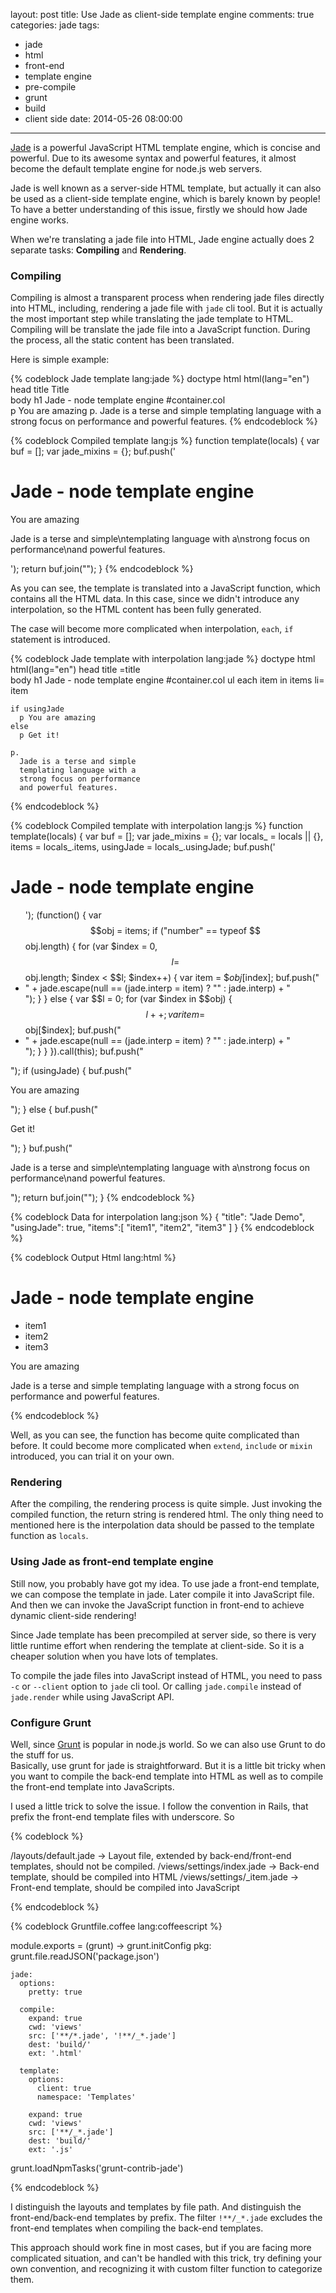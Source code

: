 layout: post
title: Use Jade as client-side template engine
comments: true
categories: jade
tags:
  - jade
  - html
  - front-end
  - template engine
  - pre-compile
  - grunt
  - build
  - client side
date: 2014-05-26 08:00:00
---
[Jade](http://jade-lang.com/) is a powerful JavaScript HTML template engine, which is concise and powerful. Due to its awesome syntax and powerful features, it almost become the default template engine for node.js web servers.

Jade is well known as a server-side HTML template, but actually it can also be used as a client-side template engine, which is barely known by people! To have a better understanding of this issue, firstly we should how Jade engine works.

When we're translating a jade file into HTML, Jade engine actually does 2 separate tasks: **Compiling** and **Rendering**.

### Compiling

Compiling is almost a transparent process when rendering jade files directly into HTML, including, rendering a jade file with `jade` cli tool. But it is actually the most important step while translating the jade template to HTML.
Compiling will be translate the jade file into a JavaScript function. During the process, all the static content has been translated.

Here is simple example:

{% codeblock Jade template lang:jade %}
doctype html
html(lang="en")
  head
    title Title  
  body
    h1 Jade - node template engine
    #container.col      
      p You are amazing
      p.
        Jade is a terse and simple
        templating language with a
        strong focus on performance
        and powerful features.
{% endcodeblock %}

{% codeblock Compiled template lang:js %}
function template(locals) {
    var buf = [];
    var jade_mixins = {};
    buf.push('<!DOCTYPE html><html lang="en"><head><title>Title  </title></head><body><h1>Jade - node template engine</h1><div id="container" class="col">     <p>You are amazing</p><p>Jade is a terse and simple\ntemplating language with a\nstrong focus on performance\nand powerful features.</p></div></body></html>');
    return buf.join("");
}
{% endcodeblock %}

As you can see, the template is translated into a JavaScript function, which contains all the HTML data. In this case, since we didn't introduce any interpolation, so the HTML content has been fully generated.

The case will become more complicated when interpolation, `each`, `if` statement is introduced. 

{% codeblock Jade template with interpolation lang:jade %}
doctype html
html(lang="en")
  head
    title =title  
  body
    h1 Jade - node template engine
    #container.col
    ul
      each item in items
        li= item
        
    if usingJade
      p You are amazing
    else
      p Get it!
    
    p.
      Jade is a terse and simple
      templating language with a
      strong focus on performance
      and powerful features.
{% endcodeblock %}

{% codeblock Compiled template with interpolation lang:js %}
function template(locals) {
    var buf = [];
    var jade_mixins = {};
    var locals_ = locals || {}, items = locals_.items, usingJade = locals_.usingJade;
    buf.push('<!DOCTYPE html><html lang="en"><head><title>=title  </title></head><body><h1>Jade - node template engine</h1><div id="container" class="col"></div><ul>');
    (function() {
        var $$obj = items;
        if ("number" == typeof $$obj.length) {
            for (var $index = 0, $$l = $$obj.length; $index < $$l; $index++) {
                var item = $$obj[$index];
                buf.push("<li>" + jade.escape(null == (jade.interp = item) ? "" : jade.interp) + "</li>");
            }
        } else {
            var $$l = 0;
            for (var $index in $$obj) {
                $$l++;
                var item = $$obj[$index];
                buf.push("<li>" + jade.escape(null == (jade.interp = item) ? "" : jade.interp) + "</li>");
            }
        }
    }).call(this);
    buf.push("</ul>");
    if (usingJade) {
        buf.push("<p>You are amazing</p>");
    } else {
        buf.push("<p>Get it!</p>");
    }
    buf.push("<p>Jade is a terse and simple\ntemplating language with a\nstrong focus on performance\nand powerful features.</p></body></html>");
    return buf.join("");
}
{% endcodeblock %}

{% codeblock Data for interpolation lang:json %}
{
  "title": "Jade Demo",
  "usingJade": true,
  "items":[
    "item1",
    "item2",
    "item3"
  ]
}
{% endcodeblock %}

{% codeblock Output Html lang:html %}
<!DOCTYPE html>
<html lang="en">
  <head>
    <title>=title  </title>
  </head>
  <body>
    <h1>Jade - node template engine</h1>
    <div id="container" class="col"></div>
    <ul>
      <li>item1</li>
      <li>item2</li>
      <li>item3</li>
    </ul>
    <p>You are amazing</p>
    <p>
      Jade is a terse and simple
      templating language with a
      strong focus on performance
      and powerful features.
    </p>
  </body>
</html>
{% endcodeblock %}

Well, as you can see, the function has become quite complicated than before. It could become more complicated when `extend`, `include` or `mixin` introduced, you can trial it on your own.

### Rendering

After the compiling, the rendering process is quite simple. Just invoking the compiled function, the return string is rendered html. The only thing need to mentioned here is the interpolation data should be passed to the template function as `locals`.

### Using Jade as front-end template engine

Still now, you probably have got my idea. To use jade a front-end template, we can compose the template in jade. Later compile it into JavaScript file. And then we can invoke the JavaScript function in front-end to achieve dynamic client-side rendering!

Since Jade template has been precompiled at server side, so there is very little runtime effort when rendering the template at client-side. So it is a cheaper solution when you have lots of templates.

To compile the jade files into JavaScript instead of HTML, you need to pass `-c` or `--client` option to `jade` cli tool. Or calling `jade.compile` instead of `jade.render` while using JavaScript API.

### Configure Grunt

Well, since [Grunt](http://gruntjs.com/) is popular in node.js world. So we can also use Grunt to do the stuff for us.  
Basically, use grunt for jade is straightforward. But it is a little bit tricky when you want to compile the back-end template into HTML as well as to compile the front-end template into JavaScripts.

I used a little trick to solve the issue. I follow the convention in Rails, that prefix the front-end template files with underscore.
So

{% codeblock %}

/layouts/default.jade       -> Layout file, extended by back-end/front-end templates, should not be compiled.
/views/settings/index.jade  -> Back-end template, should be compiled into HTML
/views/settings/_item.jade  -> Front-end template, should be compiled into JavaScript

{% endcodeblock %}

{% codeblock Gruntfile.coffee lang:coffeescript %}

module.exports = (grunt) ->
  grunt.initConfig
    pkg: grunt.file.readJSON('package.json')
    
    jade:
      options:
        pretty: true

      compile:
        expand: true
        cwd: 'views'
        src: ['**/*.jade', '!**/_*.jade']
        dest: 'build/'
        ext: '.html'

      template:
        options:
          client: true
          namespace: 'Templates'

        expand: true
        cwd: 'views'
        src: ['**/_*.jade']
        dest: 'build/'
        ext: '.js'
    
  grunt.loadNpmTasks('grunt-contrib-jade')  

{% endcodeblock %}

I distinguish the layouts and templates by file path. And distinguish the front-end/back-end templates by prefix. The filter `!**/_*.jade` excludes the front-end templates when compiling the back-end templates.

This approach should work fine in most cases, but if you are facing more complicated situation, and can't be handled with this trick, try defining your own convention, and recognizing it with custom filter function to categorize them.

